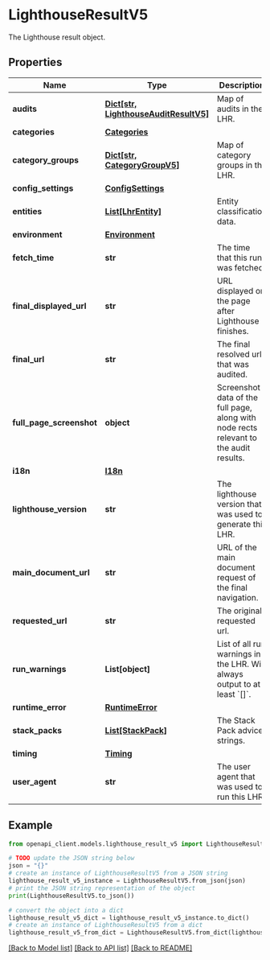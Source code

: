 # LighthouseResultV5

The Lighthouse result object.

## Properties

Name | Type | Description | Notes
------------ | ------------- | ------------- | -------------
**audits** | [**Dict[str, LighthouseAuditResultV5]**](LighthouseAuditResultV5.md) | Map of audits in the LHR. | [optional] 
**categories** | [**Categories**](Categories.md) |  | [optional] 
**category_groups** | [**Dict[str, CategoryGroupV5]**](CategoryGroupV5.md) | Map of category groups in the LHR. | [optional] 
**config_settings** | [**ConfigSettings**](ConfigSettings.md) |  | [optional] 
**entities** | [**List[LhrEntity]**](LhrEntity.md) | Entity classification data. | [optional] 
**environment** | [**Environment**](Environment.md) |  | [optional] 
**fetch_time** | **str** | The time that this run was fetched. | [optional] 
**final_displayed_url** | **str** | URL displayed on the page after Lighthouse finishes. | [optional] 
**final_url** | **str** | The final resolved url that was audited. | [optional] 
**full_page_screenshot** | **object** | Screenshot data of the full page, along with node rects relevant to the audit results. | [optional] 
**i18n** | [**I18n**](I18n.md) |  | [optional] 
**lighthouse_version** | **str** | The lighthouse version that was used to generate this LHR. | [optional] 
**main_document_url** | **str** | URL of the main document request of the final navigation. | [optional] 
**requested_url** | **str** | The original requested url. | [optional] 
**run_warnings** | **List[object]** | List of all run warnings in the LHR. Will always output to at least &#x60;[]&#x60;. | [optional] 
**runtime_error** | [**RuntimeError**](RuntimeError.md) |  | [optional] 
**stack_packs** | [**List[StackPack]**](StackPack.md) | The Stack Pack advice strings. | [optional] 
**timing** | [**Timing**](Timing.md) |  | [optional] 
**user_agent** | **str** | The user agent that was used to run this LHR. | [optional] 

## Example

```python
from openapi_client.models.lighthouse_result_v5 import LighthouseResultV5

# TODO update the JSON string below
json = "{}"
# create an instance of LighthouseResultV5 from a JSON string
lighthouse_result_v5_instance = LighthouseResultV5.from_json(json)
# print the JSON string representation of the object
print(LighthouseResultV5.to_json())

# convert the object into a dict
lighthouse_result_v5_dict = lighthouse_result_v5_instance.to_dict()
# create an instance of LighthouseResultV5 from a dict
lighthouse_result_v5_from_dict = LighthouseResultV5.from_dict(lighthouse_result_v5_dict)
```
[[Back to Model list]](../README.md#documentation-for-models) [[Back to API list]](../README.md#documentation-for-api-endpoints) [[Back to README]](../README.md)


